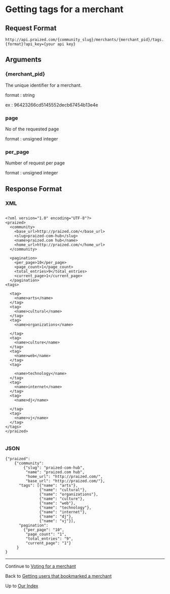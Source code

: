 # Getting tags for a merchant #

## Request Format ##
```
http://api.praized.com/{community_slug}/merchants/{merchant_pid}/tags.{format}?api_key={your api key}
```
## Arguments ##

### {merchant\_pid} ###

The unique identifier for a merchant.

format : string

ex : 96423266cd5145552decb67454b13e4e

### page ###

No of the requested page

format : unsigned integer

### per\_page ###

Number of request per page

format : unsigned integer

## Response Format ##
### XML ###

```

<?xml version="1.0" encoding="UTF-8"?>
<praized>
  <community>
    <base_url>http://praized.com/</base_url>
    <slug>praized-com-hub</slug>
    <name>praized.com hub</name>
    <home_url>http://praized.com/</home_url>
  </community>

  <pagination>
    <per_page>10</per_page>
    <page_count>1</page_count>
    <total_entries>9</total_entries>
    <current_page>1</current_page>
  </pagination>
<tags>

  <tag>
    <name>arts</name>
  </tag>
  <tag>
    <name>cultural</name>
  </tag>
  <tag>
    <name>organizations</name>

  </tag>
  <tag>
    <name>culture</name>
  </tag>
  <tag>
    <name>web</name>
  </tag>
  <tag>

    <name>technology</name>
  </tag>
  <tag>
    <name>internet</name>
  </tag>
  <tag>
    <name>dj</name>

  </tag>
  <tag>
    <name>vj</name>
  </tag>
</tags>
</praized>


```

### JSON ###
```
{"praized": 
	{"community": 
		{"slug": "praized-com-hub", 
		 "name": "praized.com hub", 
		 "home_url": "http://praized.com/", 
		 "base_url": "http://praized.com/"},
	  "tags": [{"name": "arts"}, 
	           {"name": "cultural"}, 
	           {"name": "organizations"}, 
	           {"name": "culture"}, 
	           {"name": "web"}, 
	           {"name": "technology"}, 
	           {"name": "internet"}, 
	           {"name": "dj"}, 
	           {"name": "vj"}], 
	  "pagination": 
	  	{"per_page": "10", 
	  	 "page_count": "1", 
	  	 "total_entries": "9", 
	  	 "current_page": "1"}
	 }
}

```



---


Continue to [Voting for a merchant](POST_Merchant_Vote.md)

Back to [Getting users that bookmarked a merchant](GET_Merchant_Favorites_Users.md)

Up to [Our Index](API.md)